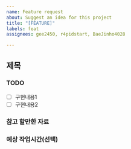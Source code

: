 ```yaml
---
name: Feature request
about: Suggest an idea for this project
title: "[FEATURE]"
labels: feat
assignees: gee2450, r4pidstart, BaeJinho4028

---
```


## 제목

### TODO
- [ ] 구현내용1
- [ ] 구현내용2

### 참고 할만한 자료

### 예상 작업시간(선택)
